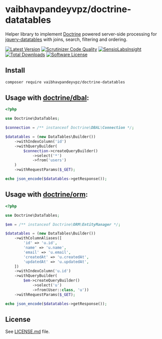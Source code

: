 # vaibhavpandeyvpz/doctrine-datatables
Helper library to implement [Doctrine](http://www.doctrine-project.org/) powered server-side processing for [jquery-datatables](https://github.com/DataTables/DataTables) with joins, search, filtering and ordering.

[![Latest Version](https://img.shields.io/github/release/vaibhavpandeyvpz/doctrine-datatables.svg?style=flat-square)](https://github.com/vaibhavpandeyvpz/doctrine-datatables/releases) [![Scrutinizer Code Quality](https://scrutinizer-ci.com/g/vaibhavpandeyvpz/doctrine-datatables/badges/quality-score.png?b=master)](https://scrutinizer-ci.com/g/vaibhavpandeyvpz/doctrine-datatables/?branch=master) [![SensioLabsInsight](https://insight.sensiolabs.com/projects/4ac1aa6a-a495-49e0-b5d6-d7b82be2a5f6/mini.png)](https://insight.sensiolabs.com/projects/4ac1aa6a-a495-49e0-b5d6-d7b82be2a5f6) [![Total Downloads](https://img.shields.io/packagist/dt/vaibhavpandeyvpz/doctrine-datatables.svg?style=flat-square)](https://packagist.org/packages/vaibhavpandeyvpz/doctrine-datatables) [![Software License](https://img.shields.io/badge/license-MIT-brightgreen.svg?style=flat-square)](LICENSE.md) 

Install
-------
```bash
composer require vaibhavpandeyvpz/doctrine-datatables
```

Usage with [doctrine/dbal](https://github.com/doctrine/dbal):
-----
```php
<?php

use Doctrine\DataTables;

$connection = /** instanceof Doctrine\DBAL\Connection */;

$datatables = (new DataTables\Builder())
    ->withIndexColumn('id')
    ->withQueryBuilder(
        $connection->createQueryBuilder()
            ->select('*')
            ->from('users')
    )
    ->withRequestParams($_GET);

echo json_encode($datatables->getResponse());
```

Usage with [doctrine/orm](https://github.com/doctrine/doctrine2):
-----
```php
<?php

use Doctrine\DataTables;

$em = /** instanceof Doctrine\ORM\EntityManager */;

$datatables = (new DataTables\Builder())
    ->withColumnAliases([
        'id' => 'u.id',
        'name' => 'u.name',
        'email' => 'u.email',
        'createdAt' => 'u.createdAt',
        'updatedAt' => 'u.updatedAt',
    ])
    ->withIndexColumn('u.id')
    ->withQueryBuilder(
        $em->createQueryBuilder()
            ->select('u')
            ->from(User::class, 'u'))
    ->withRequestParams($_GET);

echo json_encode($datatables->getResponse());
```

License
------
See [LICENSE.md](https://github.com/vaibhavpandeyvpz/doctrine-datatables/blob/master/LICENSE.md) file.
